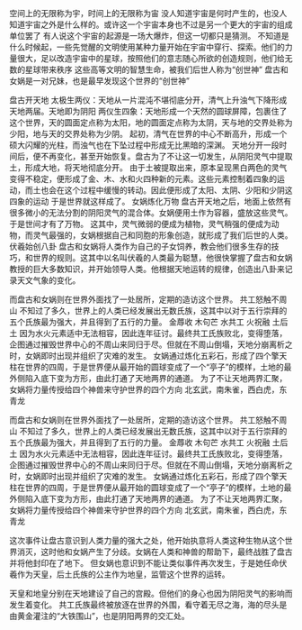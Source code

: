 空间上的无限称为宇，时间上的无限称为宙
没人知道宇宙是何时产生的，也没人知道宇宙之外是什么样的。或许这一个宇宙本身也不过是另一个更大的宇宙的组成单位罢了
有人说这个宇宙的起源是一场大爆炸，但这一切都只是猜测。
不知道是什么时候起，一些先觉醒的文明使用某种力量开始在宇宙中穿行、探索。他们的力量很大，足以改造宇宙中的星球，按照他们的意志随心所欲的创造规则，他们给无数的星球带来秩序
这些高等文明的智慧生命，被我们后世人称为“创世神”
盘古和女娲是一对兄妹，也是最早发现这个世界的“创世神”

盘古开天地
太极生两仪：天地从一片混沌不堪彻底分开，清气上升浊气下降形成天地两届。天地即为阴阳
两仪生四象：天地形成一个天然的圆球屏障，包裹住了这个世界，天的圆面定点称为太阳，地的圆面定点称为太阴，天与地的交界处称为少阳，地与天的交界处称为少阴。
起初，清气在世界的中心不断高升，形成一个硕大闪耀的光柱，而浊气也在下坠过程中形成无比黑暗的深渊。
天地分开一段时间后，便不再变化，甚至开始恢复。盘古为了不让这一切发生，从阴阳灵气中提取土，形成大地，将天地彻底分开。
由于土被提取出来，原本呈现黑白两色的灵气变得不稳定，便形成了金、木、水和火四种新的元素。这些元素控制着四象的运动，而土也会在这个过程中缓慢的转动。因此便形成了太阳、太阴、少阳和少阴这四象的运动
于是世界就这样成了。
女娲炼化万物
盘古开天地之后，地面上依然有很多微小的无法分割的阴阳灵气的混合体。女娲便用土作为容器，盛放这些灵气。于是世间才有了万物。
这其中，灵气微弱的便成为植物，灵气稍强的便成为动物，而灵气最强的，女娲根据自己和同胞的形象创造，就形成了我们后世的人类。
伏羲始创八卦
盘古和女娲将人类作为自己的子女饲养，教会他们很多生存的技巧，和世界的规则。这其中以名叫伏羲的人类最为聪慧，他很快掌握了盘古和女娲教授的巨大多数知识，并开始领导人类。他根据天地运转的规律，创造出八卦来记录天文气象的变化。

而盘古和女娲则在世界外面找了一处居所，定期的造访这个世界。
共工怒触不周山
不知过了多久，世界上的人类已经发展出无数氏族，这其中以对于五行崇拜的五个氏族最为强大，并且得到了五行的力量。
金蓐收
木句芒
水共工
火祝融
土后土
因为水火元素适中无法相容，因此连年征讨。最终共工氏族败北，变得堕落，企图通过摧毁世界中心的不周山来同归于尽。但就在不周山倒塌，天地分崩离析之时，女娲即时出现并组织了灾难的发生。
女娲通过炼化五彩石，形成了四个擎天柱在世界的四周，于是世界便从最开始的圆球变成了一个“亭子”的模样，土地的最外侧陷入底下变为方形，由此打通了天地两界的通道。
为了不让天地两界汇聚，女娲将力量传授给四个神兽来守护世界的四个方向
北玄武，南朱雀，西白虎，东青龙

而盘古和女娲则在世界外面找了一处居所，定期的造访这个世界。
共工怒触不周山
不知过了多久，世界上的人类已经发展出无数氏族，这其中以对于五行崇拜的五个氏族最为强大，并且得到了五行的力量。
金蓐收
木句芒
水共工
火祝融
土后土
因为水火元素适中无法相容，因此连年征讨。最终共工氏族败北，变得堕落，企图通过摧毁世界中心的不周山来同归于尽。但就在不周山倒塌，天地分崩离析之时，女娲即时出现并组织了灾难的发生。
女娲通过炼化五彩石，形成了四个擎天柱在世界的四周，于是世界便从最开始的圆球变成了一个“亭子”的模样，土地的最外侧陷入底下变为方形，由此打通了天地两界的通道。
为了不让天地两界汇聚，女娲将力量传授给四个神兽来守护世界的四个方向
北玄武，南朱雀，西白虎，东青龙

这次事件让盘古意识到人类力量的强大之处，他开始执意将人类这种生物从这个世界消灭，这时他和女娲产生了分歧。女娲在人类和神兽的帮助下，最终战胜了盘古并将他封印在了地下。
但女娲也意识到不能让类似事件再次发生，于是她任命伏羲作为天皇，后土氏族的公主作为地皇，监管这个世界的运转。

天皇和地皇分别在天地建设了自己的宫殿。但他们的身心也因为阴阳灵气的影响而发生着变化。
共工氏族最终被放逐在世界的外围，看守着无尽之海，海的尽头是由黄金灌注的“大铁围山”，也是阴阳两界的交汇处。

